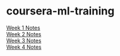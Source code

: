 # coursera-ml-training

[Week 1 Notes](week1/notes.md)<br />
[Week 2 Notes](week2/notes.md)<br />
[Week 3 Notes](week3/notes.md)<br />
[Week 4 Notes](week4/notes.md)<br />